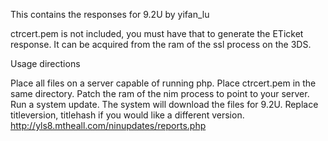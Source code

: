 This contains the responses for 9.2U by yifan_lu

ctrcert.pem is not included, you must have that to generate the ETicket response. It can be acquired from the ram of the ssl process on the 3DS.

Usage directions

Place all files on a server capable of running php.
Place ctrcert.pem in the same directory.
Patch the ram of the nim process to point to your server.
Run a system update.
The system will download the files for 9.2U. Replace titleversion, titlehash if you would like a different version. http://yls8.mtheall.com/ninupdates/reports.php
